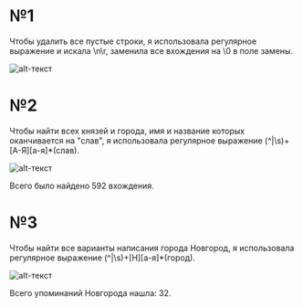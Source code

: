

# №1

 Чтобы удалить все пустые строки, я использовала регулярное выражение и искала \n\r, заменила все вхождения на \0 в поле замены.
 
 ![alt-текст](https://pp.userapi.com/c845221/v845221357/690e2/vEFJd8hqs7E.jpg "Необязательный титул")


# №2

 Чтобы найти всех князей и города, имя и название которых оканчивается на "слав", я использовала регулярное выражение (^|\s)+[А-Я][а-я]*(слав). 
 
 ![alt-текст](https://pp.userapi.com/c845523/v845523260/6dd58/juTP5VrH2Gs.jpg "Необязательный титул")
 
 Всего было найдено 592 вхождения.


# №3

Чтобы найти все варианты написания города Новгород, я использовала регулярное выражение (^|\s)+[Н][а-я]*(город). 

![alt-текст](https://pp.userapi.com/c845221/v845221357/690c4/UdrrXadNNGc.jpg "Необязательный титул")

Всего упоминаний Новгорода нашла: 32.
